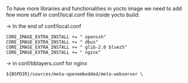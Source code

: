 To have more libraries and functionalities in yocto image we need to add few more stuff in conf/local.conf file inside yocto build: 

-> In the end of conf/local.conf
```
CORE_IMAGE_EXTRA_INSTALL += " openssh"
CORE_IMAGE_EXTRA_INSTALL += " dbus"
CORE_IMAGE_EXTRA_INSTALL += " glib-2.0 bluez5"
CORE_IMAGE_EXTRA_INSTALL += " nginx"

```

-> in conf/bblayers.conf for nginx

```
${BSPDIR}/sources/meta-openembedded/meta-webserver \
```

